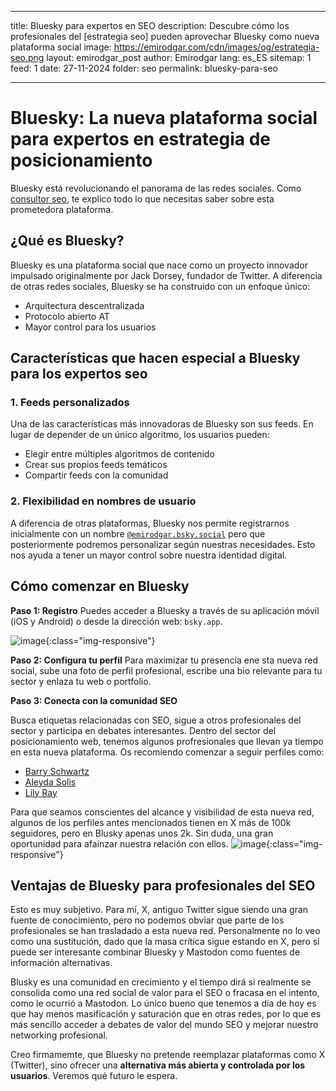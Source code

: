 
---
title: Bluesky para expertos en SEO
description: Descubre cómo los profesionales del [estrategia seo] pueden aprovechar Bluesky como nueva plataforma social
image: https://emirodgar.com/cdn/images/og/estrategia-seo.png
layout: emirodgar_post
author: Emirodgar
lang: es_ES
sitemap: 1
feed: 1
date: 27-11-2024
folder: seo
permalink: bluesky-para-seo

---

# Bluesky: La nueva plataforma social para expertos en estrategia de posicionamiento

Bluesky está revolucionando el panorama de las redes sociales. Como [consultor seo](https://emirodgar.com/consultor-seo), te explico todo lo que necesitas saber sobre esta prometedora plataforma.

## ¿Qué es Bluesky?
Bluesky es una plataforma social que nace como un proyecto innovador impulsado originalmente por Jack Dorsey, fundador de Twitter. A diferencia de otras redes sociales, Bluesky se ha construido con un enfoque único:

- Arquitectura descentralizada
- Protocolo abierto AT
- Mayor control para los usuarios

## Características que hacen especial a Bluesky para los expertos seo

### 1. Feeds personalizados
Una de las características más innovadoras de Bluesky son sus feeds. En lugar de depender de un único algoritmo, los usuarios pueden:

- Elegir entre múltiples algoritmos de contenido
- Crear sus propios feeds temáticos
- Compartir feeds con la comunidad

### 2. Flexibilidad en nombres de usuario

A diferencia de otras plataformas, Bluesky nos permite registrarnos inicialmente con un nombre [`@emirodgar.bsky.social`](https://bsky.app/profile/emirodgar.bsky.social) pero que posteriormente podremos personalizar según nuestras necesidades.
Esto nos ayuda a tener un mayor control sobre nuestra identidad digital.

## Cómo comenzar en Bluesky 

**Paso 1: Registro**
Puedes acceder a Bluesky a través de su aplicación móvil (iOS y Android) o desde la dirección web: `bsky.app`.

![image](https://github.com/user-attachments/assets/32bffe23-f8d5-47d0-85aa-304d145a6e9b){:class="img-responsive"}


**Paso 2: Configura tu perfil**
Para maximizar tu presencia ene sta nueva red social, sube una foto de perfil profesional, escribe una bio relevante para tu sector y enlaza tu web o portfolio.

**Paso 3: Conecta con la comunidad SEO**

Busca etiquetas relacionadas con SEO, sigue a otros profesionales del sector y participa en debates interesantes.
Dentro del sector del posicionamiento web, tenemos algunos profresionales que llevan ya tiempo en esta nueva plataforma. Os recomiendo comenzar a seguir perfiles como:

- [Barry Schwartz](https://bsky.app/profile/rustybrick.com)
- [Aleyda Solis](https://bsky.app/profile/aleyda.bsky.social)
- [Lily Ray](https://bsky.app/profile/lilyray.nyc)

Para que seamos conscientes del alcance y visibilidad de esta nueva red, algunos de los perfiles antes mencionados tienen en X más de 100k seguidores, pero en Blusky apenas unos 2k. Sin duda, una gran oportunidad para afainzar nuestra relación con ellos.
![image](https://github.com/user-attachments/assets/6459e782-c9e0-4063-9ed9-b8ca2504c754){:class="img-responsive"}



## Ventajas de Bluesky para profesionales del SEO

Esto es muy subjetivo. Para mí, X, antiguo Twitter sigue siendo una gran fuente de conocimiento, pero no podemos obviar que parte de los profesionales se han trasladado a esta nueva red. 
Personalmente no lo veo como una sustitución, dado que la masa crítica sigue estando en X, pero sí puede ser interesante combinar Bluesky y Mastodon como fuentes de información alternativas.

Blusky es una comunidad en crecimiento y el tiempo dirá si realmente se consolida como una red social de valor para el SEO o fracasa en el intento, como le ocurrió a Mastodon.
Lo único bueno que tenemos a día de hoy es que hay menos masificación y saturación que en otras redes, por lo que es más sencillo acceder a debates de valor del mundo SEO y mejorar nuestro networking profesional.

Creo firmamemte, que Bluesky no pretende reemplazar plataformas como X (Twitter), sino ofrecer una **alternativa más abierta y controlada por los usuarios**. Veremos qué futuro le espera.
